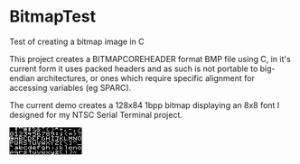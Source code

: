BitmapTest
==========

Test of creating a bitmap image in C

This project creates a BITMAPCOREHEADER format BMP file using C, in it's current form it uses packed headers and as such is not portable to big-endian architectures, or ones which require specific alignment for accessing variables (eg SPARC).

The current demo creates a 128x84 1bpp bitmap displaying an 8x8 font I designed for my NTSC Serial Terminal project.

![Example Output](https://raw.githubusercontent.com/ChartreuseK/BitmapTest/master/test.bmp)
